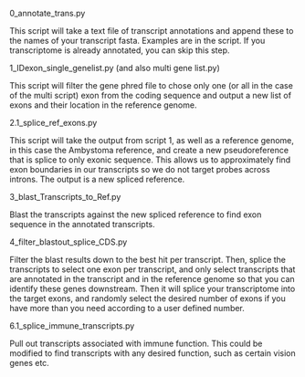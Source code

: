 0_annotate_trans.py

This script will take a text file of transcript annotations and append these to the names of your transcript fasta. Examples are in the script. If you transcriptome is already annotated, you can skip this step.

1_IDexon_single_genelist.py (and also multi gene list.py)

This script will filter the gene phred file to chose only one (or all in the case of the multi script) exon from the coding sequence and output a new list of exons and their location in the reference genome.

2.1_splice_ref_exons.py

This script will take the output from script 1, as well as a reference genome, in this case the Ambystoma reference, and create a new pseudoreference that is splice to only exonic sequence. This allows us to approximately find exon boundaries in our transcripts so we do not target probes across introns. The output is a new spliced reference. 

3_blast_Transcripts_to_Ref.py

Blast the transcripts against the new spliced reference to find exon sequence in the annotated transcripts.

4_filter_blastout_splice_CDS.py

Filter the blast results down to the best hit per transcript. Then, splice the transcripts to select one exon per transcript, and only select transcripts that are annotated in the transcript and in the reference genome so that you can identify these genes downstream. Then it will splice your transcriptome into the target exons, and randomly select the desired number of exons if you have more than you need according to a user defined number. 

6.1_splice_immune_transcripts.py

Pull out transcripts associated with immune function. This could be modified to find transcripts with any desired function, such as certain vision genes etc. 


